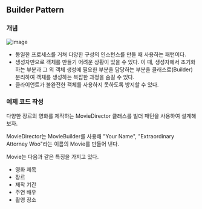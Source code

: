 ## Builder Pattern

### 개념

![image](https://user-images.githubusercontent.com/5865308/196721648-d2857cba-b532-446d-8ad3-4f568930e8ab.png)

* 동일한 프로세스를 거쳐 다양한 구성의 인스턴스를 만들 때 사용하는 패턴이다.
* 생성자만으로 객체를 만들기 어려운 상황이 있을 수 있다. 이 때, 생성자에서 초기화 하는 부분과 그 외 객체 생성에 필요한 부분을 담당하는 부분을 클래스로(Builder) 분리하여 객체를 생성하는 복잡한 과정을 숨길 수 있다.
* 클라이언트가 불완전한 객체를 사용하지 못하도록 방지할 수 있다.

### 예제 코드 작성

다양한 장르의 영화를 제작하는 MovieDirector 클래스를 빌더 패턴을 사용하여 설계해 보자. 

MovieDirector는 MovieBuilder를 사용해 "Your Name", "Extraordinary Attorney Woo"라는 이름의 Movie를 만들어 낸다.

Movie는 다음과 같은 특징을 가지고 있다.
 * 영화 제목
 * 장르
 * 제작 기간
 * 주연 배우
 * 촬영 장소
 
 
